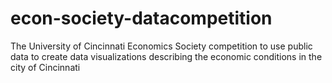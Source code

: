 # econ-society-datacompetition
The University of Cincinnati Economics Society competition to use public data to create data visualizations describing the economic conditions in the city of Cincinnati
